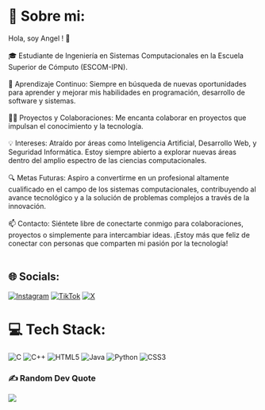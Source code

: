# 💫 Sobre mi:
Hola, soy Angel ! 👋<br><br>🎓 Estudiante de Ingeniería en Sistemas Computacionales en la Escuela Superior de Cómputo (ESCOM-IPN). <br><br>🌱 Aprendizaje Continuo: Siempre en búsqueda de nuevas oportunidades para aprender y mejorar mis habilidades en programación, desarrollo de software y sistemas. <br><br>👨‍💻 Proyectos y Colaboraciones: Me encanta colaborar en proyectos que impulsan el conocimiento y la tecnología.<br><br>💡 Intereses: Atraído por áreas como Inteligencia Artificial, Desarrollo Web, y Seguridad Informática. Estoy siempre abierto a explorar nuevas áreas dentro del amplio espectro de las ciencias computacionales.<br><br>🔍 Metas Futuras: Aspiro a convertirme en un profesional altamente cualificado en el campo de los sistemas computacionales, contribuyendo al avance tecnológico y a la solución de problemas complejos a través de la innovación.<br><br>📫 Contacto: Siéntete libre de conectarte conmigo para colaboraciones, proyectos o simplemente para intercambiar ideas. ¡Estoy más que feliz de conectar con personas que comparten mi pasión por la tecnología!<br><br>


## 🌐 Socials:
[![Instagram](https://img.shields.io/badge/Instagram-%23E4405F.svg?logo=Instagram&logoColor=white)](https://instagram.com/_angel.rmz_) [![TikTok](https://img.shields.io/badge/TikTok-%23000000.svg?logo=TikTok&logoColor=white)](https://tiktok.com/@_angeltarolero_) [![X](https://img.shields.io/badge/X-black.svg?logo=X&logoColor=white)](https://x.com/_AngelTarolero_) 

# 💻 Tech Stack:
![C](https://img.shields.io/badge/c-%2300599C.svg?style=flat&logo=c&logoColor=white) ![C++](https://img.shields.io/badge/c++-%2300599C.svg?style=flat&logo=c%2B%2B&logoColor=white) ![HTML5](https://img.shields.io/badge/html5-%23E34F26.svg?style=flat&logo=html5&logoColor=white) ![Java](https://img.shields.io/badge/java-%23ED8B00.svg?style=flat&logo=openjdk&logoColor=white) ![Python](https://img.shields.io/badge/python-3670A0?style=flat&logo=python&logoColor=ffdd54) ![CSS3](https://img.shields.io/badge/css3-%231572B6.svg?style=flat&logo=css3&logoColor=white)

### ✍️ Random Dev Quote
![](https://quotes-github-readme.vercel.app/api?type=horizontal&theme=dark)

<!-- Proudly created with GPRM ( https://gprm.itsvg.in ) -->
